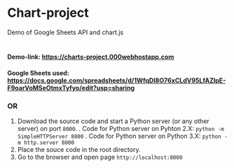 # Chart-project
Demo of Google Sheets API and chart.js
#
#### Demo-link: <https://charts-project.000webhostapp.com>

#### Google Sheets used: <https://docs.google.com/spreadsheets/d/1WfqDI8O76xCLdV95LfAZlpE-F9oarVoMSeOtmxTyfyo/edit?usp=sharing>

### OR

1. Download the source code and start a Python server (or any other server) on port `8000`.
. Code for Python server on Pyhton 2.X: `python -m SimpleHTTPServer 8000`
. Code for Python server on Python 3.X: `python -m http.server 8000`
2. Place the souce code in the root directory.
3. Go to the browser and open page `http://localhost:8000`
